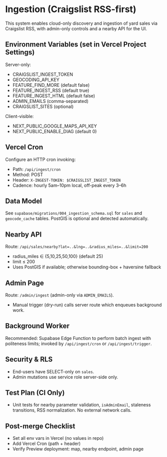 # Ingestion (Craigslist RSS-first)

This system enables cloud-only discovery and ingestion of yard sales via Craigslist RSS, with admin-only controls and a nearby API for the UI.

## Environment Variables (set in Vercel Project Settings)

Server-only:
- CRAIGSLIST_INGEST_TOKEN
- GEOCODING_API_KEY
- FEATURE_FIND_MORE (default false)
- FEATURE_INGEST_RSS (default true)
- FEATURE_INGEST_HTML (default false)
- ADMIN_EMAILS (comma-separated)
- CRAIGSLIST_SITES (optional)

Client-visible:
- NEXT_PUBLIC_GOOGLE_MAPS_API_KEY
- NEXT_PUBLIC_ENABLE_DIAG (default 0)

## Vercel Cron
Configure an HTTP cron invoking:
- Path: `/api/ingest/cron`
- Method: POST
- Header: `X-INGEST-TOKEN: $CRAIGSLIST_INGEST_TOKEN`
- Cadence: hourly 5am–10pm local, off-peak every 3–6h

## Data Model
See `supabase/migrations/004_ingestion_schema.sql` for `sales` and `geocode_cache` tables. PostGIS is optional and detected automatically.

## Nearby API
Route: `/api/sales/nearby?lat=..&lng=..&radius_miles=..&limit=200`
- radius_miles ∈ {5,10,25,50,100} (default 25)
- limit ≤ 200
- Uses PostGIS if available; otherwise bounding-box + haversine fallback

## Admin Page
Route: `/admin/ingest` (admin-only via `ADMIN_EMAILS`).
- Manual trigger (dry-run) calls server route which enqueues background work.

## Background Worker
Recommended: Supabase Edge Function to perform batch ingest with politeness limits; invoked by `/api/ingest/cron` or `/api/ingest/trigger`.

## Security & RLS
- End-users have SELECT-only on `sales`.
- Admin mutations use service role server-side only.

## Test Plan (CI Only)
- Unit tests for nearby parameter validation, `isAdminEmail`, staleness transitions, RSS normalization. No external network calls.

## Post-merge Checklist
- Set all env vars in Vercel (no values in repo)
- Add Vercel Cron (path + header)
- Verify Preview deployment: map, nearby endpoint, admin page


